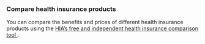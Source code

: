 ###  **Compare health insurance products**

You can compare the benefits and prices of different health insurance products
using the [ HIA’s free and independent health insurance comparison tool
](http://www.hia.ie/ci/health-insurance-comparison) .
